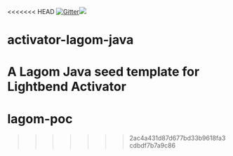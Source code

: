 <<<<<<< HEAD
[![Gitter](https://img.shields.io/gitter/room/gitterHQ/gitter.svg)](https://gitter.im/lagom/lagom?utm_source=badge&utm_medium=badge&utm_campaign=pr-badge&utm_content=badge)[<img src="https://img.shields.io/travis/typesafehub/activator-lagom-java.svg"/>](https://travis-ci.org/typesafehub/activator-lagom-java)
# activator-lagom-java

A Lagom Java seed template for Lightbend Activator
=======
# lagom-poc
>>>>>>> 2ac4a431d87d677bd33b9618fa3cdbdf7b7a9c86
